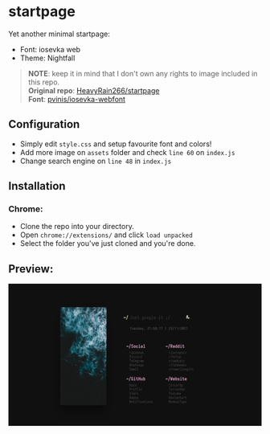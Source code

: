 # startpage

Yet another minimal startpage:
- Font: iosevka web
- Theme: Nightfall

> **NOTE**: keep it in mind that I don't own any rights to image included in this repo.  
> **Original repo**: [HeavyRain266/startpage](https://github.com/HeavyRain266/startpage)  
> **Font**: [pvinis/iosevka-webfont](https://github.com/pvinis/iosevka-webfont)  

## Configuration
- Simply edit `style.css` and setup favourite font and colors!
- Add more image on `assets` folder and check `line 60` on `index.js`
- Change search engine on `line 48` in `index.js`

## Installation
### Chrome:
- Clone the repo into your directory.
- Open `chrome://extensions/` and click `load unpacked`
- Select the folder you've just cloned and you're done.

## Preview:

![img](preview.png)

